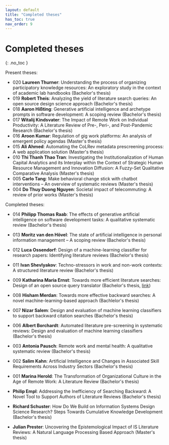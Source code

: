 ```yaml
---
layout: default
title: "Completed theses"
has_toc: true
nav_order: 9
---
```


# Completed theses
{: .no_toc }

Present theses:

- 020 **Laureen Thurner**: Understanding the process of organizing participatory knowledge resources: An exploratory study in the context of academic lab handbooks (Bachelor's thesis)
- 019 **Robert Theis**: Analyzing the yield of literature search queries: An open source design science approach (Bachelor's thesis)
- 018 **Aaron Hißting**: Generative artificial intelligence and archetype prompts in software development: A scoping review (Bachelor's thesis)
- 017 **Witalij Kindsvater**: The Impact of Remote Work on Individual Productivity: A Literature Review of Pre-, Peri-, and Post-Pandemic Research (Bachelor's thesis)
- 016 **Aroon Kumar**: Regulation of gig work platforms: An analysis of emergent policy agendas (Master's thesis)
- 015 **Ali Ahmed**: Automating the CoLRev metadata prescreening process: A web application solution (Master's thesis)
- 010 **Thi Thanh Thao Tran**: Investigating the Institutionalization of Human Capital Analytics and its Interplay within the Context of Strategic Human Resource Management and Innovation Diffusion: A Fuzzy-Set Qualitative Comparative Analysis (Master's thesis)
- 005 **Carlo Tang**: Make behavioral change stick with chatbot interventions – An overview of systematic reviews (Master's thesis)
- 004 **Do Thuy Duong Nguyen**: Societal impact of telecommuting: A review of prior works (Master's thesis)

Completed theses:

- 014 **Philipp Thomas Raab**: The effects of generative artificial intelligence on software development tasks: A qualitative systematic review (Bachelor's thesis)
- 013 **Moritz van den Hövel**: The state of artificial intelligence in personal information management – A scoping review (Bachelor's thesis)
- 012 **Luca Ossendorf**: Design of a machine-learning classifier for research papers: Identifying literature reviews (Bachelor's thesis)
- 011 **Ivan Shevlyakov**: Techno-stressors in work and non-work contexts: A structured literature review  (Bachelor's thesis)
- 009 **Katharina Maria Ernst**: Towards more efficient literature searches: Design of an open source query translator (Bachelor's thesis, [link](https://github.com/CoLRev-Environment/search-query))
- 008 **Hisham Merdan**: Towards  more effective backward searches: A novel machine-learning-based approach (Bachlelor's thesis)
- 007 **Nizar Salem**: Design and evaluation of machine learning classifiers to support backward citation searches (Bachelor's thesis)
- 006 **Albert Borchardt**: Automated literature pre-screening in systematic reviews: Design and evaluation of machine learning classifiers (Bachelor's thesis)
- 003 **Antonia Pausch**: Remote work and mental health: A qualitative systematic review (Bachelor's thesis)
- 002 **Salim Kahn**: Artificial Intelligence and Changes in Associated Skill Requirements Across Industry Sectors (Bachelor's thesis)
- 001 **Marina Herold**: The Transformation of Organizational Culture in the Age of Remote Work: A Literature Review (Bachelor's thesis)

- **Philip Empl**: Addressing the Inefficiency of Searching Backward: A Novel Tool to Support Authors of Literature Reviews (Bachelor's thesis)
- **Richard Schuster**: How Do We Build on Information Systems Design Science Research? Steps Towards Cumulative Knowledge Development (Bachelor's thesis)
- **Julian Prester**: Uncovering the Epistemological Impact of IS Literature Reviews: A Natural Language Processing Based Approach (Master's thesis)
